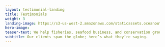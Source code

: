 ```yaml
---
layout: testimonial-landing
title: Testimonials
weight: 3
landing-image: https://s3-us-west-2.amazonaws.com/staticassets.oceanoutcomes.org/rollover+images/testimonials-hover.jpg
hero-image:
teaser-text: We help fisheries, seafood business, and conservation groups develop and deliver on sustainable seafood commitments. Here’s what our clients are saying about our work.
subtitle: Our clients span the globe; here’s what they’re saying.
---
```


